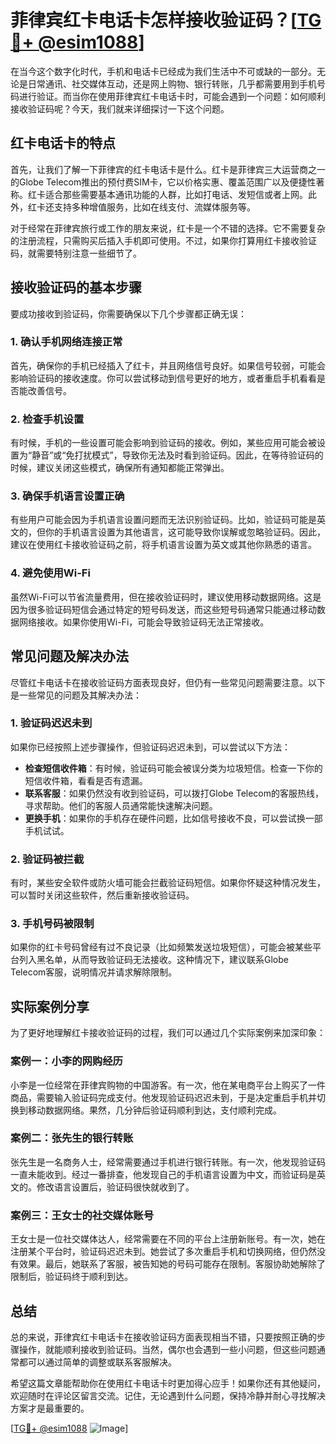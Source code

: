 # 菲律宾红卡电话卡怎样接收验证码？[[TG💪+ @esim1088](https://t.me/s/esim1088)]

在当今这个数字化时代，手机和电话卡已经成为我们生活中不可或缺的一部分。无论是日常通讯、社交媒体互动，还是网上购物、银行转账，几乎都需要用到手机号码进行验证。而当你在使用菲律宾红卡电话卡时，可能会遇到一个问题：如何顺利接收验证码呢？今天，我们就来详细探讨一下这个问题。

## 红卡电话卡的特点

首先，让我们了解一下菲律宾的红卡电话卡是什么。红卡是菲律宾三大运营商之一的Globe Telecom推出的预付费SIM卡，它以价格实惠、覆盖范围广以及便捷性著称。红卡适合那些需要基本通讯功能的人群，比如打电话、发短信或者上网。此外，红卡还支持多种增值服务，比如在线支付、流媒体服务等。

对于经常在菲律宾旅行或工作的朋友来说，红卡是一个不错的选择。它不需要复杂的注册流程，只需购买后插入手机即可使用。不过，如果你打算用红卡接收验证码，就需要特别注意一些细节了。

## 接收验证码的基本步骤

要成功接收到验证码，你需要确保以下几个步骤都正确无误：

### 1. 确认手机网络连接正常

首先，确保你的手机已经插入了红卡，并且网络信号良好。如果信号较弱，可能会影响验证码的接收速度。你可以尝试移动到信号更好的地方，或者重启手机看看是否能改善信号。

### 2. 检查手机设置

有时候，手机的一些设置可能会影响到验证码的接收。例如，某些应用可能会被设置为“静音”或“免打扰模式”，导致你无法及时看到验证码。因此，在等待验证码的时候，建议关闭这些模式，确保所有通知都能正常弹出。

### 3. 确保手机语言设置正确

有些用户可能会因为手机语言设置问题而无法识别验证码。比如，验证码可能是英文的，但你的手机语言设置为其他语言，这可能导致你误解或忽略验证码。因此，建议在使用红卡接收验证码之前，将手机语言设置为英文或其他你熟悉的语言。

### 4. 避免使用Wi-Fi

虽然Wi-Fi可以节省流量费用，但在接收验证码时，建议使用移动数据网络。这是因为很多验证码短信会通过特定的短号码发送，而这些短号码通常只能通过移动数据网络接收。如果你使用Wi-Fi，可能会导致验证码无法正常接收。

## 常见问题及解决办法

尽管红卡电话卡在接收验证码方面表现良好，但仍有一些常见问题需要注意。以下是一些常见的问题及其解决办法：

### 1. 验证码迟迟未到

如果你已经按照上述步骤操作，但验证码迟迟未到，可以尝试以下方法：

- **检查短信收件箱**：有时候，验证码可能会被误分类为垃圾短信。检查一下你的短信收件箱，看看是否有遗漏。
- **联系客服**：如果仍然没有收到验证码，可以拨打Globe Telecom的客服热线，寻求帮助。他们的客服人员通常能快速解决问题。
- **更换手机**：如果你的手机存在硬件问题，比如信号接收不良，可以尝试换一部手机试试。

### 2. 验证码被拦截

有时，某些安全软件或防火墙可能会拦截验证码短信。如果你怀疑这种情况发生，可以暂时关闭这些软件，然后重新接收验证码。

### 3. 手机号码被限制

如果你的红卡号码曾经有过不良记录（比如频繁发送垃圾短信），可能会被某些平台列入黑名单，从而导致验证码无法接收。这种情况下，建议联系Globe Telecom客服，说明情况并请求解除限制。

## 实际案例分享

为了更好地理解红卡接收验证码的过程，我们可以通过几个实际案例来加深印象：

### 案例一：小李的网购经历

小李是一位经常在菲律宾购物的中国游客。有一次，他在某电商平台上购买了一件商品，需要输入验证码完成支付。他发现验证码迟迟未到，于是决定重启手机并切换到移动数据网络。果然，几分钟后验证码顺利到达，支付顺利完成。

### 案例二：张先生的银行转账

张先生是一名商务人士，经常需要通过手机进行银行转账。有一次，他发现验证码一直未能收到。经过一番排查，他发现自己的手机语言设置为中文，而验证码是英文的。修改语言设置后，验证码很快就收到了。

### 案例三：王女士的社交媒体账号

王女士是一位社交媒体达人，经常需要在不同的平台上注册新账号。有一次，她在注册某个平台时，验证码迟迟未到。她尝试了多次重启手机和切换网络，但仍然没有效果。最后，她联系了客服，被告知她的号码可能存在限制。客服协助她解除了限制后，验证码终于顺利到达。

## 总结

总的来说，菲律宾红卡电话卡在接收验证码方面表现相当不错，只要按照正确的步骤操作，就能顺利接收到验证码。当然，偶尔也会遇到一些小问题，但这些问题通常都可以通过简单的调整或联系客服解决。

希望这篇文章能帮助你在使用红卡电话卡时更加得心应手！如果你还有其他疑问，欢迎随时在评论区留言交流。记住，无论遇到什么问题，保持冷静并耐心寻找解决方案才是最重要的。

[[TG💪+ @esim1088](https://t.me/s/esim1088) ![Image](https://i.postimg.cc/4NQfJmqS/Snipaste-2025-05-13-00-14-12.png)]